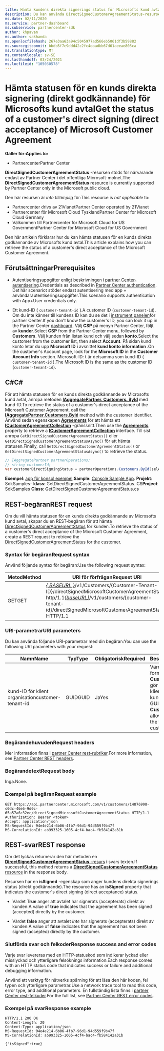 ```yaml
---
title: Hämta kundens direkta signerings status för Microsofts kund avtal.
description: Du kan använda DirectSignedCustomerAgreementStatus-resursen för att hämta statusen för en kunds direkta signering (direkt godkännande) för Microsofts kund avtal.
ms.date: 02/11/2020
ms.service: partner-dashboard
ms.subservice: partnercenter-sdk
author: khpavan
ms.author: sakhanda
ms.openlocfilehash: 267e3aa63a94c5045977ad566eb5061df3b59882
ms.sourcegitcommit: bbdb5f7c9ddd42c2fc4eaadbb67d61aeeae805ca
ms.translationtype: MT
ms.contentlocale: sv-SE
ms.lasthandoff: 03/24/2021
ms.locfileid: "105030578"
---
```

# <a name="get-the-status-of-a-customers-direct-signing-direct-acceptance-of-microsoft-customer-agreement"></a><span data-ttu-id="cb07d-103">Hämta statusen för en kunds direkta signering (direkt godkännande) för Microsofts kund avtal</span><span class="sxs-lookup"><span data-stu-id="cb07d-103">Get the status of a customer's direct signing (direct acceptance) of Microsoft Customer Agreement</span></span>

<span data-ttu-id="cb07d-104">**Gäller för:**</span><span class="sxs-lookup"><span data-stu-id="cb07d-104">**Applies to:**</span></span>

- <span data-ttu-id="cb07d-105">Partnercenter</span><span class="sxs-lookup"><span data-stu-id="cb07d-105">Partner Center</span></span>

<span data-ttu-id="cb07d-106">**DirectSignedCustomerAgreementStatus** -resursen stöds för närvarande endast av Partner Center i det offentliga Microsoft-molnet.</span><span class="sxs-lookup"><span data-stu-id="cb07d-106">The **DirectSignedCustomerAgreementStatus** resource is currently supported by Partner Center only in the Microsoft public cloud.</span></span>

<span data-ttu-id="cb07d-107">Den här resursen är *inte tillämplig* för:</span><span class="sxs-lookup"><span data-stu-id="cb07d-107">This resource is *not applicable* to:</span></span>

- <span data-ttu-id="cb07d-108">Partnercenter drivs av 21Vianet</span><span class="sxs-lookup"><span data-stu-id="cb07d-108">Partner Center operated by 21Vianet</span></span>
- <span data-ttu-id="cb07d-109">Partnercenter för Microsoft Cloud Tyskland</span><span class="sxs-lookup"><span data-stu-id="cb07d-109">Partner Center for Microsoft Cloud Germany</span></span>
- <span data-ttu-id="cb07d-110">Välkommen till Partnercenter för Microsoft Cloud for US Government</span><span class="sxs-lookup"><span data-stu-id="cb07d-110">Partner Center for Microsoft Cloud for US Government</span></span>

<span data-ttu-id="cb07d-111">Den här artikeln förklarar hur du kan hämta statusen för en kunds direkta godkännande av Microsofts kund avtal.</span><span class="sxs-lookup"><span data-stu-id="cb07d-111">This article explains how you can retrieve the status of a customer's direct acceptance of the Microsoft Customer Agreement.</span></span>

## <a name="prerequisites"></a><span data-ttu-id="cb07d-112">Förutsättningar</span><span class="sxs-lookup"><span data-stu-id="cb07d-112">Prerequisites</span></span>

- <span data-ttu-id="cb07d-113">Autentiseringsuppgifter enligt beskrivningen i [partner Center-autentisering](partner-center-authentication.md).</span><span class="sxs-lookup"><span data-stu-id="cb07d-113">Credentials as described in [Partner Center authentication](partner-center-authentication.md).</span></span> <span data-ttu-id="cb07d-114">Det här scenariot stöder endast autentisering med app + användarautentiseringsuppgifter.</span><span class="sxs-lookup"><span data-stu-id="cb07d-114">This scenario supports authentication with App+User credentials only.</span></span>

- <span data-ttu-id="cb07d-115">Ett kund-ID ( `customer-tenant-id` ).</span><span class="sxs-lookup"><span data-stu-id="cb07d-115">A customer ID (`customer-tenant-id`).</span></span> <span data-ttu-id="cb07d-116">Om du inte känner till kundens ID kan du se det i [instrument panelen](https://partner.microsoft.com/dashboard)för partner Center.</span><span class="sxs-lookup"><span data-stu-id="cb07d-116">If you don't know the customer's ID, you can look it up in the Partner Center [dashboard](https://partner.microsoft.com/dashboard).</span></span> <span data-ttu-id="cb07d-117">Välj **CSP** på menyn Partner Center, följt av **kunder**.</span><span class="sxs-lookup"><span data-stu-id="cb07d-117">Select **CSP** from the Partner Center menu, followed by **Customers**.</span></span> <span data-ttu-id="cb07d-118">Välj kunden från listan kund och välj sedan **konto**.</span><span class="sxs-lookup"><span data-stu-id="cb07d-118">Select the customer from the customer list, then select **Account**.</span></span> <span data-ttu-id="cb07d-119">På sidan kund konto letar du upp **Microsoft ID** i avsnittet **kund konto information** .</span><span class="sxs-lookup"><span data-stu-id="cb07d-119">On the customer's Account page, look for the **Microsoft ID** in the **Customer Account Info** section.</span></span> <span data-ttu-id="cb07d-120">Microsoft-ID: t är detsamma som kund-ID ( `customer-tenant-id` ).</span><span class="sxs-lookup"><span data-stu-id="cb07d-120">The Microsoft ID is the same as the customer ID  (`customer-tenant-id`).</span></span>

## <a name="c"></a><span data-ttu-id="cb07d-121">C\#</span><span class="sxs-lookup"><span data-stu-id="cb07d-121">C\#</span></span>

<span data-ttu-id="cb07d-122">För att hämta statusen för en kunds direkta godkännande av Microsofts kund avtal, anropa metoden [**IAggregatePartner. Customers. ById**](/dotnet/api/microsoft.store.partnercenter.customers.icustomercollection.byid) med kund-ID.</span><span class="sxs-lookup"><span data-stu-id="cb07d-122">To retrieve the status of a customer's direct acceptance of the Microsoft Customer Agreement, call the [**IAggregatePartner.Customers.ById**](/dotnet/api/microsoft.store.partnercenter.customers.icustomercollection.byid) method with the customer identifier.</span></span> <span data-ttu-id="cb07d-123">Använd sedan egenskapen [**Agreements**](/dotnet/api/microsoft.store.partnercenter.customers.icustomer.agreements) för att hämta ett [**ICustomerAgreementCollection**](/dotnet/api/microsoft.store.partnercenter.agreements.icustomeragreementcollection) -gränssnitt.</span><span class="sxs-lookup"><span data-stu-id="cb07d-123">Then use the [**Agreements**](/dotnet/api/microsoft.store.partnercenter.customers.icustomer.agreements) property to retrieve a [**ICustomerAgreementCollection**](/dotnet/api/microsoft.store.partnercenter.agreements.icustomeragreementcollection) interface.</span></span> <span data-ttu-id="cb07d-124">Till sist anropa `GetDirectSignedCustomerAgreementStatus()` eller `GetDirectSignedCustomerAgreementStatusAsync()` för att hämta statusen.</span><span class="sxs-lookup"><span data-stu-id="cb07d-124">Finally, call `GetDirectSignedCustomerAgreementStatus()` or `GetDirectSignedCustomerAgreementStatusAsync()` to retrieve the status.</span></span>

``` csharp
// IAggregatePartner partnerOperations;
// string customerId;
var customerDirectSigningStatus = partnerOperations.Customers.ById(selectedCustomerId).Agreements.GetDirectSignedCustomerAgreementStatus();
```

<span data-ttu-id="cb07d-125">**Exempel**: [app för konsol exempel](https://github.com/microsoft/Partner-Center-DotNet-Samples).</span><span class="sxs-lookup"><span data-stu-id="cb07d-125">**Sample**: [Console Sample App](https://github.com/microsoft/Partner-Center-DotNet-Samples).</span></span> <span data-ttu-id="cb07d-126">**Projekt**: SdkSamples- **klass**: GetDirectSignedCustomerAgreementStatus. CS</span><span class="sxs-lookup"><span data-stu-id="cb07d-126">**Project**: SdkSamples **Class**: GetDirectSignedCustomerAgreementStatus.cs</span></span>

## <a name="rest-request"></a><span data-ttu-id="cb07d-127">REST-begäran</span><span class="sxs-lookup"><span data-stu-id="cb07d-127">REST request</span></span>

<span data-ttu-id="cb07d-128">Om du vill hämta statusen för en kunds direkta godkännande av Microsofts kund avtal, skapar du en REST-begäran för att hämta [DirectSignedCustomerAgreementStatus](./customer-agreement-direct-sign-status-resource.md) för kunden.</span><span class="sxs-lookup"><span data-stu-id="cb07d-128">To retrieve the status of a customer's direct acceptance of the Microsoft Customer Agreement, create a REST request to retrieve the [DirectSignedCustomerAgreementStatus](./customer-agreement-direct-sign-status-resource.md) for the customer.</span></span>

### <a name="request-syntax"></a><span data-ttu-id="cb07d-129">Syntax för begäran</span><span class="sxs-lookup"><span data-stu-id="cb07d-129">Request syntax</span></span>

<span data-ttu-id="cb07d-130">Använd följande syntax för begäran:</span><span class="sxs-lookup"><span data-stu-id="cb07d-130">Use the following request syntax:</span></span>

| <span data-ttu-id="cb07d-131">Metod</span><span class="sxs-lookup"><span data-stu-id="cb07d-131">Method</span></span> | <span data-ttu-id="cb07d-132">URI för förfrågan</span><span class="sxs-lookup"><span data-stu-id="cb07d-132">Request URI</span></span>                                                                                      |
|--------|--------------------------------------------------------------------------------------------------|
| <span data-ttu-id="cb07d-133">GET</span><span class="sxs-lookup"><span data-stu-id="cb07d-133">GET</span></span>    | <span data-ttu-id="cb07d-134">[*\{ BASEURL \}*](partner-center-rest-urls.md)/v1/Customers/{Customer-Tenant-ID}/directSignedMicrosoftCustomerAgreementStatus http/1.1</span><span class="sxs-lookup"><span data-stu-id="cb07d-134">[*\{baseURL\}*](partner-center-rest-urls.md)/v1/customers/{customer-tenant-id}/directSignedMicrosoftCustomerAgreementStatus HTTP/1.1</span></span> |

### <a name="uri-parameters"></a><span data-ttu-id="cb07d-135">URI-parametrar</span><span class="sxs-lookup"><span data-stu-id="cb07d-135">URI parameters</span></span>

<span data-ttu-id="cb07d-136">Du kan använda följande URI-parametrar med din begäran:</span><span class="sxs-lookup"><span data-stu-id="cb07d-136">You can use the following URI parameters with your request:</span></span>

| <span data-ttu-id="cb07d-137">Namn</span><span class="sxs-lookup"><span data-stu-id="cb07d-137">Name</span></span>             | <span data-ttu-id="cb07d-138">Typ</span><span class="sxs-lookup"><span data-stu-id="cb07d-138">Type</span></span> | <span data-ttu-id="cb07d-139">Obligatorisk</span><span class="sxs-lookup"><span data-stu-id="cb07d-139">Required</span></span> | <span data-ttu-id="cb07d-140">Beskrivning</span><span class="sxs-lookup"><span data-stu-id="cb07d-140">Description</span></span>                                                                               |
|------------------|------|----------|-------------------------------------------------------------------------------------------|
| <span data-ttu-id="cb07d-141">kund-ID för klient organisation</span><span class="sxs-lookup"><span data-stu-id="cb07d-141">customer-tenant-id</span></span> | <span data-ttu-id="cb07d-142">GUID</span><span class="sxs-lookup"><span data-stu-id="cb07d-142">GUID</span></span> | <span data-ttu-id="cb07d-143">Ja</span><span class="sxs-lookup"><span data-stu-id="cb07d-143">Yes</span></span> | <span data-ttu-id="cb07d-144">Värdet är en GUID-formaterad **CustomerTenantId** som gör att du kan ange klient-ID för en kund.</span><span class="sxs-lookup"><span data-stu-id="cb07d-144">The value is a GUID-formatted **CustomerTenantId** that allows you to specify the tenant ID of a customer.</span></span> |

### <a name="request-headers"></a><span data-ttu-id="cb07d-145">Begärandehuvuden</span><span class="sxs-lookup"><span data-stu-id="cb07d-145">Request headers</span></span>

<span data-ttu-id="cb07d-146">Mer information finns i [partner Center rest-rubriker](headers.md).</span><span class="sxs-lookup"><span data-stu-id="cb07d-146">For more information, see [Partner Center REST headers](headers.md).</span></span>

### <a name="request-body"></a><span data-ttu-id="cb07d-147">Begärandetext</span><span class="sxs-lookup"><span data-stu-id="cb07d-147">Request body</span></span>

<span data-ttu-id="cb07d-148">Inga.</span><span class="sxs-lookup"><span data-stu-id="cb07d-148">None.</span></span>

### <a name="request-example"></a><span data-ttu-id="cb07d-149">Exempel på begäran</span><span class="sxs-lookup"><span data-stu-id="cb07d-149">Request example</span></span>

```http
GET https://api.partnercenter.microsoft.com/v1/customers/14876998-c0dc-46e6-9d0c-65a57a6c32ec/directSignedMicrosoftCustomerAgreementStatus HTTP/1.1
Authorization: Bearer <token>
Accept: application/json
MS-RequestId: 94e4e214-6b06-4fb7-96d1-94d559f9b47f
MS-CorrelationId: ab993325-1605-4cf4-bac4-fb584142a31b
```

## <a name="rest-response"></a><span data-ttu-id="cb07d-150">REST-svar</span><span class="sxs-lookup"><span data-stu-id="cb07d-150">REST response</span></span>

<span data-ttu-id="cb07d-151">Om det lyckas returnerar den här metoden en [ **DirectSignedCustomerAgreementStatus** -resurs](./customer-agreement-direct-sign-status-resource.md) i svars texten.</span><span class="sxs-lookup"><span data-stu-id="cb07d-151">If successful, this method returns a [**DirectSignedCustomerAgreementStatus** resource](./customer-agreement-direct-sign-status-resource.md) in the response body.</span></span>

<span data-ttu-id="cb07d-152">Resursen har en **isSigned** -egenskap som anger kundens direkta signerings status (direkt godkännande).</span><span class="sxs-lookup"><span data-stu-id="cb07d-152">The resource has an **isSigned** property that indicates the customer's direct signing (direct acceptance) status.</span></span>

- <span data-ttu-id="cb07d-153">Värdet **True** anger att avtalet har signerats (accepterats) direkt av kunden.</span><span class="sxs-lookup"><span data-stu-id="cb07d-153">A value of **true** indicates that the agreement has been signed (accepted) directly by the customer.</span></span>

- <span data-ttu-id="cb07d-154">Värdet **false** anger att avtalet *inte* har signerats (accepterats) direkt av kunden.</span><span class="sxs-lookup"><span data-stu-id="cb07d-154">A value of **false** indicates that the agreement has *not* been signed (accepted) directly by the customer.</span></span>

### <a name="response-success-and-error-codes"></a><span data-ttu-id="cb07d-155">Slutförda svar och felkoder</span><span class="sxs-lookup"><span data-stu-id="cb07d-155">Response success and error codes</span></span>

<span data-ttu-id="cb07d-156">Varje svar levereras med en HTTP-statuskod som indikerar lyckad eller misslyckad och ytterligare felsöknings information.</span><span class="sxs-lookup"><span data-stu-id="cb07d-156">Each response comes with an HTTP status code that indicates success or failure and additional debugging information.</span></span>

<span data-ttu-id="cb07d-157">Använd ett verktyg för nätverks spårning för att läsa den här koden, fel typen och ytterligare parametrar.</span><span class="sxs-lookup"><span data-stu-id="cb07d-157">Use a network trace tool to read this code, error type, and additional parameters.</span></span> <span data-ttu-id="cb07d-158">En fullständig lista finns i [partner Center rest-felkoder](error-codes.md).</span><span class="sxs-lookup"><span data-stu-id="cb07d-158">For the full list, see [Partner Center REST error codes](error-codes.md).</span></span>

### <a name="response-example"></a><span data-ttu-id="cb07d-159">Exempel på svar</span><span class="sxs-lookup"><span data-stu-id="cb07d-159">Response example</span></span>

```http
HTTP/1.1 200 OK
Content-Length: 20
Content-Type: application/json
MS-RequestId: 94e4e214-6b06-4fb7-96d1-94d559f9b47f
MS-CorrelationId: ab993325-1605-4cf4-bac4-fb584142a31b

{"isSigned":true}
```
